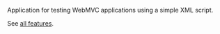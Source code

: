 Application for testing WebMVC applications using a simple XML script.

See [all features](Features.md).